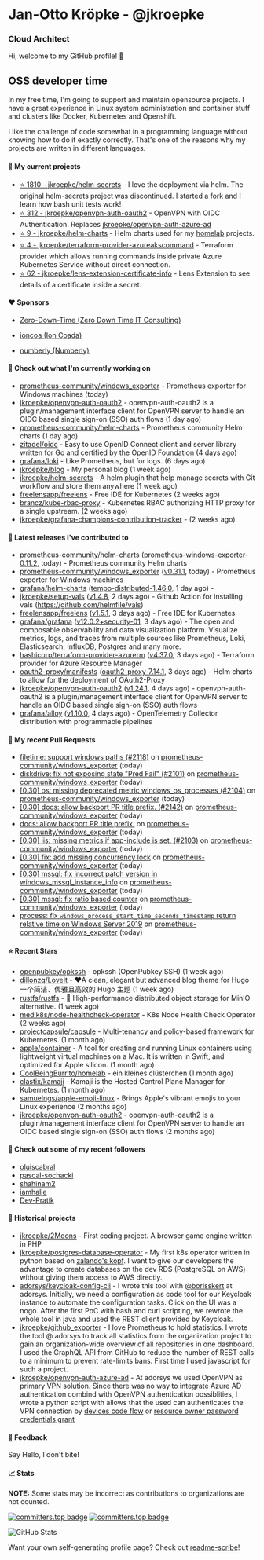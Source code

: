 # Jan-Otto Kröpke - @jkroepke
### Cloud Architect 

Hi, welcome to my GitHub profile! 👋

## OSS developer time
In my free time, I'm going to support and maintain opensource projects. I have a great experience in Linux system administration and container stuff and clusters like Docker, Kubernetes and Openshift.

I like the challenge of code somewhat in a programming language without knowing how to do it exactly correctly. That's one of the reasons why my projects are written in different languages.

#### 🌱 My current projects
- [⭐️ 1810 - jkroepke/helm-secrets](https://github.com/jkroepke/helm-secrets) - I love the deployment via helm. The original helm-secrets project was discontinued. I started a fork and I learn how bash unit tests work!
- [⭐️ 312 - jkroepke/openvpn-auth-oauth2](https://github.com/jkroepke/openvpn-auth-oauth2) - OpenVPN with OIDC Authentication. Replaces  [jkroepke/openvpn-auth-azure-ad](https://github.com/jkroepke/openvpn-auth-azure-ad) 
- [⭐️ 9 - jkroepke/helm-charts](https://github.com/jkroepke/helm-charts) - Helm charts used for my [homelab](https://github.com/jkroepke/homelab) projects.
- [⭐️ 4 - jkroepke/terraform-provider-azureakscommand](https://github.com/jkroepke/terraform-provider-azureakscommand) - Terraform provider which allows running commands inside private Azure Kubernetes Service without direct connection.
- [⭐️ 62 - jkroepke/lens-extension-certificate-info](https://github.com/jkroepke/lens-extension-certificate-info) - Lens Extension to see details of a certificate inside a secret.

#### ❤️ Sponsors

- [Zero-Down-Time (Zero Down Time IT Consulting)](https://github.com/Zero-Down-Time)

- [ioncoa (Ion Coada)](https://github.com/ioncoa)

- [numberly (Numberly)](https://github.com/numberly)


#### 👷 Check out what I'm currently working on

- [prometheus-community/windows_exporter](https://github.com/prometheus-community/windows_exporter) - Prometheus exporter for Windows machines (today)
- [jkroepke/openvpn-auth-oauth2](https://github.com/jkroepke/openvpn-auth-oauth2) - openvpn-auth-oauth2 is a plugin/management interface client for OpenVPN server to handle an OIDC based single sign-on (SSO) auth flows (1 day ago)
- [prometheus-community/helm-charts](https://github.com/prometheus-community/helm-charts) - Prometheus community Helm charts (1 day ago)
- [zitadel/oidc](https://github.com/zitadel/oidc) - Easy to use OpenID Connect client and server library written for Go and certified by the OpenID Foundation (4 days ago)
- [grafana/loki](https://github.com/grafana/loki) - Like Prometheus, but for logs. (6 days ago)
- [jkroepke/blog](https://github.com/jkroepke/blog) - My personal blog (1 week ago)
- [jkroepke/helm-secrets](https://github.com/jkroepke/helm-secrets) - A helm plugin that help manage secrets with Git workflow and store them anywhere (1 week ago)
- [freelensapp/freelens](https://github.com/freelensapp/freelens) - Free IDE for Kubernetes (2 weeks ago)
- [brancz/kube-rbac-proxy](https://github.com/brancz/kube-rbac-proxy) - Kubernetes RBAC authorizing HTTP proxy for a single upstream. (2 weeks ago)
- [jkroepke/grafana-champions-contribution-tracker](https://github.com/jkroepke/grafana-champions-contribution-tracker) -  (2 weeks ago)

#### 🔭 Latest releases I've contributed to

- [prometheus-community/helm-charts](https://github.com/prometheus-community/helm-charts) ([prometheus-windows-exporter-0.11.2](https://github.com/prometheus-community/helm-charts/releases/tag/prometheus-windows-exporter-0.11.2), today) - Prometheus community Helm charts
- [prometheus-community/windows_exporter](https://github.com/prometheus-community/windows_exporter) ([v0.31.1](https://github.com/prometheus-community/windows_exporter/releases/tag/v0.31.1), today) - Prometheus exporter for Windows machines
- [grafana/helm-charts](https://github.com/grafana/helm-charts) ([tempo-distributed-1.46.0](https://github.com/grafana/helm-charts/releases/tag/tempo-distributed-1.46.0), 1 day ago) - 
- [jkroepke/setup-vals](https://github.com/jkroepke/setup-vals) ([v1.4.8](https://github.com/jkroepke/setup-vals/releases/tag/v1.4.8), 2 days ago) - Github Action for installing vals (https://github.com/helmfile/vals)
- [freelensapp/freelens](https://github.com/freelensapp/freelens) ([v1.5.1](https://github.com/freelensapp/freelens/releases/tag/v1.5.1), 3 days ago) - Free IDE for Kubernetes
- [grafana/grafana](https://github.com/grafana/grafana) ([v12.0.2+security-01](https://github.com/grafana/grafana/releases/tag/v12.0.2%2Bsecurity-01), 3 days ago) - The open and composable observability and data visualization platform. Visualize metrics, logs, and traces from multiple sources like Prometheus, Loki, Elasticsearch, InfluxDB, Postgres and many more. 
- [hashicorp/terraform-provider-azurerm](https://github.com/hashicorp/terraform-provider-azurerm) ([v4.37.0](https://github.com/hashicorp/terraform-provider-azurerm/releases/tag/v4.37.0), 3 days ago) - Terraform provider for Azure Resource Manager
- [oauth2-proxy/manifests](https://github.com/oauth2-proxy/manifests) ([oauth2-proxy-7.14.1](https://github.com/oauth2-proxy/manifests/releases/tag/oauth2-proxy-7.14.1), 3 days ago) - Helm charts to allow for the deployment of OAuth2-Proxy
- [jkroepke/openvpn-auth-oauth2](https://github.com/jkroepke/openvpn-auth-oauth2) ([v1.24.1](https://github.com/jkroepke/openvpn-auth-oauth2/releases/tag/v1.24.1), 4 days ago) - openvpn-auth-oauth2 is a plugin/management interface client for OpenVPN server to handle an OIDC based single sign-on (SSO) auth flows
- [grafana/alloy](https://github.com/grafana/alloy) ([v1.10.0](https://github.com/grafana/alloy/releases/tag/v1.10.0), 4 days ago) - OpenTelemetry Collector distribution with programmable pipelines

#### 🔨 My recent Pull Requests

- [filetime: support windows paths (#2118)](https://github.com/prometheus-community/windows_exporter/pull/2146) on [prometheus-community/windows_exporter](https://github.com/prometheus-community/windows_exporter) (today)
- [diskdrive: fix not exposing state "Pred Fail" (#2101)](https://github.com/prometheus-community/windows_exporter/pull/2145) on [prometheus-community/windows_exporter](https://github.com/prometheus-community/windows_exporter) (today)
- [[0.30] os: missing deprecated metric windows_os_processes (#2104)](https://github.com/prometheus-community/windows_exporter/pull/2144) on [prometheus-community/windows_exporter](https://github.com/prometheus-community/windows_exporter) (today)
- [[0.30] docs: allow backport PR title prefix. (#2142)](https://github.com/prometheus-community/windows_exporter/pull/2143) on [prometheus-community/windows_exporter](https://github.com/prometheus-community/windows_exporter) (today)
- [docs: allow backport PR title prefix.](https://github.com/prometheus-community/windows_exporter/pull/2142) on [prometheus-community/windows_exporter](https://github.com/prometheus-community/windows_exporter) (today)
- [[0.30] iis: missing metrics if app-include is set. (#2103)](https://github.com/prometheus-community/windows_exporter/pull/2141) on [prometheus-community/windows_exporter](https://github.com/prometheus-community/windows_exporter) (today)
- [[0.30] fix: add missing concurrency lock](https://github.com/prometheus-community/windows_exporter/pull/2140) on [prometheus-community/windows_exporter](https://github.com/prometheus-community/windows_exporter) (today)
- [[0.30] mssql: fix incorrect patch version in windows_mssql_instance_info](https://github.com/prometheus-community/windows_exporter/pull/2139) on [prometheus-community/windows_exporter](https://github.com/prometheus-community/windows_exporter) (today)
- [[0.30] mssql: fix ratio based counter](https://github.com/prometheus-community/windows_exporter/pull/2138) on [prometheus-community/windows_exporter](https://github.com/prometheus-community/windows_exporter) (today)
- [process: fix `windows_process_start_time_seconds_timestamp` return relative time on Windows Server 2019](https://github.com/prometheus-community/windows_exporter/pull/2137) on [prometheus-community/windows_exporter](https://github.com/prometheus-community/windows_exporter) (today)

#### ⭐ Recent Stars

- [openpubkey/opkssh](https://github.com/openpubkey/opkssh) - opkssh (OpenPubkey SSH) (1 week ago)
- [dillonzq/LoveIt](https://github.com/dillonzq/LoveIt) - ❤️A clean, elegant but advanced blog theme for Hugo 一个简洁、优雅且高效的 Hugo 主题 (1 week ago)
- [rustfs/rustfs](https://github.com/rustfs/rustfs) - 🚀 High-performance distributed object storage for MinIO  alternative. (1 week ago)
- [medik8s/node-healthcheck-operator](https://github.com/medik8s/node-healthcheck-operator) - K8s Node Health Check Operator (2 weeks ago)
- [projectcapsule/capsule](https://github.com/projectcapsule/capsule) - Multi-tenancy and policy-based framework for Kubernetes. (1 month ago)
- [apple/container](https://github.com/apple/container) - A tool for creating and running Linux containers using lightweight virtual machines on a Mac. It is written in Swift, and optimized for Apple silicon.  (1 month ago)
- [CoolBeingBurrito/homelab](https://github.com/CoolBeingBurrito/homelab) - ein kleines clüsterchen (1 month ago)
- [clastix/kamaji](https://github.com/clastix/kamaji) - Kamaji is the Hosted Control Plane Manager for Kubernetes. (1 month ago)
- [samuelngs/apple-emoji-linux](https://github.com/samuelngs/apple-emoji-linux) - Brings Apple's vibrant emojis to your Linux experience (2 months ago)
- [jkroepke/openvpn-auth-oauth2](https://github.com/jkroepke/openvpn-auth-oauth2) - openvpn-auth-oauth2 is a plugin/management interface client for OpenVPN server to handle an OIDC based single sign-on (SSO) auth flows (2 months ago)

#### 👯 Check out some of my recent followers

- [oluiscabral](https://github.com/oluiscabral)
- [pascal-sochacki](https://github.com/pascal-sochacki)
- [shahinam2](https://github.com/shahinam2)
- [iamhalje](https://github.com/iamhalje)
- [Dev-Pratik](https://github.com/Dev-Pratik)

#### 📜 Historical projects
- [jkroepke/2Moons](https://github.com/jkroepke/2Moons) - First coding project. A browser game engine written in PHP
- [jkroepke/postgres-database-operator](https://github.com/jkroepke/postgres-database-operator) - My first k8s operator written in python based on [zalando's kopf](https://github.com/zalando-incubator/kopf). I want to give our developers the advantage to create databases on the dev RDS (PostgreSQL on AWS) without giving them access to AWS directly.
- [adorsys/keycloak-config-cli](https://github.com/adorsys/keycloak-config-cli) - I wrote this tool with [@borisskert](https://github.com/borisskert) at adorsys. Initially, we need a configuration as code tool for our Keycloak instance to automate the configuration tasks. Click on the UI was a nogo. After the first PoC with bash and curl scripting, we rewrote the whole tool in java and used the REST client provided by Keycloak.
- [jkroepke/github_exporter](https://github.com/jkroepke/github_exporter) - I love Prometheus to hold statistics. I wrote the tool @ adorsys to track all statistics from the organization project to gain an organization-wide overview of all repositories in one dashboard. I used the GraphQL API from GitHub to reduce the number of REST calls to a minimum to prevent rate-limits bans. First time I used javascript for such a project.
- [jkroepke/openvpn-auth-azure-ad](https://github.com/jkroepke/openvpn-auth-azure-ad) - At adorsys we used OpenVPN as primary VPN solution. Since there was no way to integrate Azure AD authentication combind with OpenVPN authentication possiblities, I wrote a python script with allows that the used can authenticates the VPN connection by [devices code flow](https://docs.microsoft.com/en-us/azure/active-directory/develop/v2-oauth2-device-code) or [resource owner password credentials grant](https://docs.microsoft.com/en-us/azure/active-directory/develop/v2-oauth-ropc)

#### 💬 Feedback

Say Hello, I don't bite!

#### 📈 Stats

**NOTE:** Some stats may be incorrect as contributions to organizations
are not counted.

[![committers.top badge](https://user-badge.committers.top/germany/jkroepke.svg)](https://user-badge.committers.top/germany/jkroepke)
[![committers.top badge](https://user-badge.committers.top/germany_public/jkroepke.svg)](https://user-badge.committers.top/germany_public/jkroepke)

![GitHub Stats](https://github-readme-stats.vercel.app/api?username=jkroepke&count_private=false&theme=tokyonight&show_icons=true)

Want your own self-generating profile page? Check out [readme-scribe](https://github.com/muesli/readme-scribe)!
